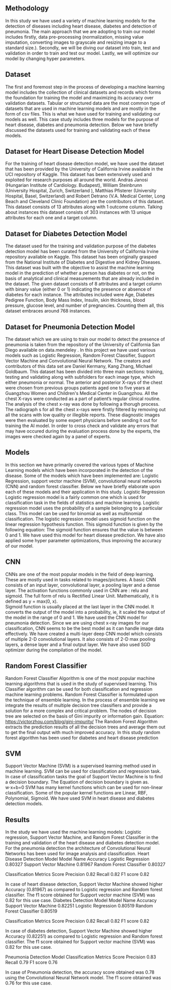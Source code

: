 ## Methodology
In this study we have used a variety of machine learning models for the detection of diseases including heart disease, diabetes and detection of pneumonia. The main approach that we are adopting to train our model includes firstly, data pre-processing (normalization, missing value imputation, converting images to grayscale and resizing image to a standard size.). Secondly, we will be diving our dataset into train, test and validation in order to train and test our model. Lastly, we will optimize our model by changing hyper parameters.

## Dataset
The first and foremost step in the process of developing a machine learning model includes the collection of clinical datasets and records which forms the foundation for training the model and  maximizing its accuracy over validation datasets. Tabular or structured data are the most common type of datasets that are used in machine learning models and are mostly in the form of csv files. This is what we have used for training and validating our models as well. This case study includes three models for the purpose of heart disease, diabetes and pneumonia detection. Below we have briefly discussed the datasets used for training and validating each of these models.

## Dataset for Heart Disease Detection Model 
For the training of heart disease detection model, we have used the dataset that has been  provided by the University of California Irvine available in the UCI repository of Kaggle. This dataset has been extensively used and exploited for research purposes all around the world. Andras Janosi (Hungarian Institute of Cardiology. Budapest), William Steinbrunn (University Hospital, Zurich, Switzerland ), Matthias Pfisterer (University Hospital, Basel, Switzerland) and Robert Detrano (V.A. Medical Center, Long Beach and Cleveland Clinic Foundation) are the contributors of this dataset. This dataset consists of 13 attributes along with 1 outcome column. Talking about instances this dataset consists of 303 instances with 13 unique attributes for each one and a target column. 

## Dataset for Diabetes Detection Model
The dataset used for the training and validation purpose of the diabetes detection model has been curated from  the University of California Irvine repository available on Kaggle. This dataset has been originally grasped from the National Institute of Diabetes and Digestive and Kidney Diseases. This dataset was built with the objective to assist the machine learning model in the prediction of whether a person has diabetes or not, on the basis of analytical and clinical measurements that are already included in the dataset. The given dataset consists of 8 attributes and a target column with binary value (either 0 or 1) indicating the presence or absence of diabetes for each instance. The attributes included were Age, Diabetes Pedigree Function, Body Mass Index, Insulin, skin thickness, blood pressure, glucose level, and number of pregnancies.  Counting them all, this dataset embraces around 768 instances.


## Dataset for Pneumonia Detection Model
The dataset which we are using to train our model to detect the presence of pneumonia is taken from the repository of the University of California San Diego available on data.mendeley . In this project we have used various models such as Logistic Regression, Random Forest Classifier, Support Vector Machine and Convolutional Neural Network.  The creators and contributors of this data set are Daniel Kermany, Kang Zhang, Michael Goldbaum. This dataset has been divided into three main sections: training, testing and validating along with subfolders for each image type, which either pneumonia or normal. The anterior and posterior X-rays of the chest were chosen from previous groups patients aged one to five years at Guangzhou Women and Children's Medical Center in Guangzhou. All the chest X-rays were conducted as a part of patient’s regular clinical routine. The analysis of the chest x-ray was done by following a thorugh process. The radiograph s for all the chest x-rays were firstly filtered
by removing out all the scans with low quality or illegible reports. These diagnostic images were then evaluated by some expert physicians
before sending it out for training the AI model. In order to cross check and validate any errors that may have occured during the evaluation 
process done by the experts, the images were checked again by a panel of experts.


## Models
In this section we have primarily covered the various types of Machine Learning models which have been incorporated in the detection of the disease. Some of the models which have been implemented are: Logistic Regression, support vector machine (SVM), convolutional neural networks (CNN) and random forest classifier. Below we have briefly elaborate upon each of these models and their application in this study.
Logistic Regression
Logistic regression model is a fairly common one which is used for classification task in the fields of statistics and machine learning. Logistic regression model uses the probability of a sample belonging to a particular class. This model can be used for binomial as well as multinomial classification. The logistic regression model uses sigmoid function on the linear regression hypothesis function. This sigmoid function is given by the following equation:
The sigmoid function ensures that the value is between 0 and 1. We have used this model for heart disease prediction. We have also applied some hyper parameter optimizations, thus improving the accuracy of our model.

## CNN
CNNs are one of the most popular models in the field of deep learning. These are mostly used in tasks related to images/pictures.  A basic CNN consists of an input layer, convolutional layer, a pooling layer and a dense layer. The activation functions commonly used in CNN are : relu and sigmoid. The full form of relu is Rectified Linear Unit. Mathematically, it is defined as y = max(0, x).  
Sigmoid function is usually placed at the last layer in the CNN model. It converts the output of the model into a probability, ie, it scaled the output of the model in the range of 0 and 1.
We have used the CNN model for pneumonia detection. Since we are using chest x-ray images for our classification, CNN seems to be the best model as it can handle image data effectively. We have created a multi-layer deep CNN model which consists of multiple 2-D convolutional layers. It also consists of 2-D max pooling layers, a dense layer and a final output layer. We have also used SGD optimizer during the compilation of the model.

## Random Forest Classifier
Random Forest Classifier Algorithm is one of the most popular machine learning algorithms that is used in the study of supervised learning. This Classifier algorithm can be used for both classification and regression machine learning problems. Random Forest Classifier is formulated upon the technique of ensemble learning. In the process of ensemble learning we integrate the results of multiple decision tree classifiers and provide a solution for a more complex and critical problem.  The nodes of decision tree are selected on the basis of Gini impurity or information gain.
Equation: https://victorzhou.com/blog/gini-impurity/
The Random Forest Algorithm extracts the prediction results of all the decision trees and average them out to get the final output with much improved accuracy. In this study random forest algorithm has been used for diabetes and heart disease prediction

## SVM
Support Vector Machine (SVM) is a supervised learning method used in machine learning. SVM can be used for classification and regression task. In case of classification tasks the goal of Support Vector Machine is to find a decision boundary. The Equation of decision boundary is given as. 
w⋅x+b=0 
SVM has many kernel functions which can be used for non-linear classification. Some of the popular kernel functions are Linear, RBF, Polynomial, Sigmoid. We have used SVM in heart disease and diabetes detection models.


## Results 
In the study we have used the machine learning models: Logistic regression, Support Vector Machine, and Random Forest Classifier in the training and validation of the heart disease and diabetes detection model. For the pneumonia detection the architecture of Convolutional Neural Networks  has been used for image analysis and classification.
Heart Disease Detection Model
Model Name	Accuracy
Logistic Regression	0.80327
Support Vector Machine	0.81967
Random Forest Classifier	0.80327

Classification Metrics	Score
Precision	0.82
Recall	0.82
F1 score	0.82

In case of heart disease detection, Support Vector Machine showed higher Accuracy (0.81967) as compared to Logistic regression and Random forest classifier. The f1 score obtained for Support vector machine (SVM) was 0.82 for this use case.
Diabetes Detection Model
Model Name	Accuracy
Support Vector Machine	0.82251
Logistic Regression	0.80519
Random Forest Classifier	0.80519

Classification Metrics	Score
Precision	0.82
Recall	0.82
F1 score	0.82

In case of diabetes detection, Support Vector Machine showed higher Accuracy (0.82251) as compared to Logistic regression and Random forest classifier. The f1 score obtained for Support vector machine (SVM) was 0.82 for this use case.

Pneumonia Detection Model
Classification Metrics	Score
Precision	0.83
Recall	0.79
F1 score	0.76

In case of Pneumonia detection, the accuracy score obtained was 0.78 using the Convolutional Neural Network model. The f1 score obtained was 0.76 for this use case.
	



